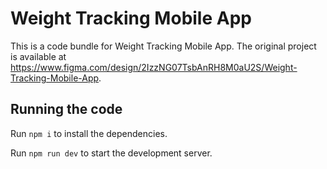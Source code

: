 
  # Weight Tracking Mobile App

  This is a code bundle for Weight Tracking Mobile App. The original project is available at https://www.figma.com/design/2IzzNG07TsbAnRH8M0aU2S/Weight-Tracking-Mobile-App.

  ## Running the code

  Run `npm i` to install the dependencies.

  Run `npm run dev` to start the development server.
  